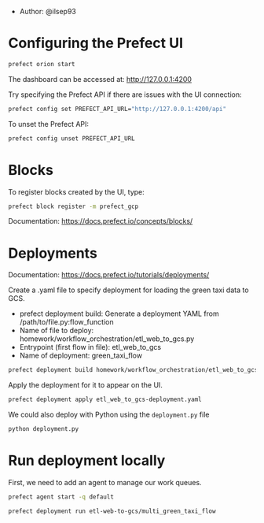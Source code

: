 * Author: @ilsep93

# Configuring the Prefect UI

```bash
prefect orion start
```
The dashboard can be accessed at: http://127.0.0.1:4200

Try specifying the Prefect API if there are issues with the UI connection:

```bash
prefect config set PREFECT_API_URL="http://127.0.0.1:4200/api"
```

To unset the Prefect API:

```bash
prefect config unset PREFECT_API_URL
```

# Blocks

To register blocks created by the UI, type:

```bash
prefect block register -m prefect_gcp
```

Documentation: https://docs.prefect.io/concepts/blocks/

# Deployments

Documentation: https://docs.prefect.io/tutorials/deployments/

Create a .yaml file to specify deployment for loading the green taxi data to GCS.

* prefect deployment build: Generate a deployment YAML from /path/to/file.py:flow_function
* Name of file to deploy: homework/workflow_orchestration/etl_web_to_gcs.py
* Entrypoint (first flow in file): etl_web_to_gcs
* Name of deployment: green_taxi_flow

```bash
prefect deployment build homework/workflow_orchestration/etl_web_to_gcs.py:etl_parent_flow -n multi-green_taxi_flow
```

Apply the deployment for it to appear on the UI.
```bash
prefect deployment apply etl_web_to_gcs-deployment.yaml
```

We could also deploy with Python using the `deployment.py` file

```bash
python deployment.py
```

# Run deployment locally

First, we need to add an agent to manage our work queues.

```bash
prefect agent start -q default
```

```bash
prefect deployment run etl-web-to-gcs/multi_green_taxi_flow
```

